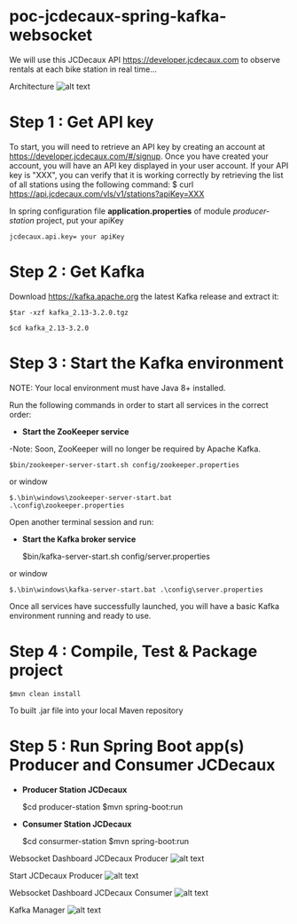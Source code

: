 # poc-jcdecaux-spring-kafka-websocket
We will use this JCDecaux API https://developer.jcdecaux.com to observe rentals at each bike station in real time...

Architecture 
![alt text](https://fouomene.com/architecture-event-driven.jpg) 

# Step 1 : Get API key 

To start, you will need to retrieve an API key by creating an account at https://developer.jcdecaux.com/#/signup. Once you have created your account, you will have an API key displayed in your user account. If your API key is "XXX", you can verify that it is working correctly by retrieving the list of all stations using the following command:
$ curl https://api.jcdecaux.com/vls/v1/stations?apiKey=XXX

In spring configuration file **application.properties** of module *producer-station* project, put your apiKey 

    jcdecaux.api.key= your apiKey


# Step 2 : Get Kafka

Download https://kafka.apache.org the latest Kafka release and extract it:

    $tar -xzf kafka_2.13-3.2.0.tgz

    $cd kafka_2.13-3.2.0


# Step 3 : Start the Kafka environment

NOTE: Your local environment must have Java 8+ installed.

Run the following commands in order to start all services in the correct order:

- **Start the ZooKeeper service**

-Note: Soon, ZooKeeper will no longer be required by Apache Kafka.

    $bin/zookeeper-server-start.sh config/zookeeper.properties

or window

    $.\bin\windows\zookeeper-server-start.bat .\config\zookeeper.properties

Open another terminal session and run:

- **Start the Kafka broker service**


    $bin/kafka-server-start.sh config/server.properties

or window

    $.\bin\windows\kafka-server-start.bat .\config\server.properties

Once all services have successfully launched, you will have a basic Kafka environment running and ready to use. 

# Step 4 : Compile, Test & Package project 
    $mvn clean install
To built .jar file into your local Maven repository

# Step 5 : Run Spring Boot app(s) Producer and Consumer JCDecaux
 - **Producer Station JCDecaux**


    $cd producer-station
    $mvn spring-boot:run

- **Consumer Station JCDecaux**


    $cd consurmer-station
    $mvn spring-boot:run

Websocket Dashboard JCDecaux Producer
![alt text](https://fouomene.com/producerdashboard.jpg) 

Start JCDecaux Producer
![alt text](https://fouomene.com/startproducer.jpg) 

Websocket Dashboard JCDecaux Consumer
![alt text](https://fouomene.com/consumerdashboard.jpg) 

Kafka Manager
![alt text](https://fouomene.com/managerkafka.jpg)

